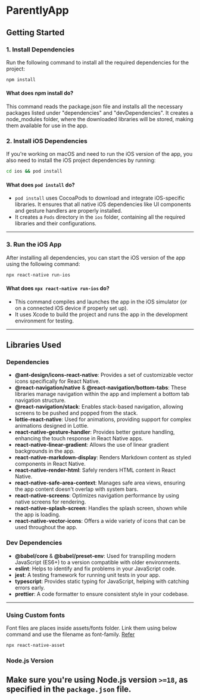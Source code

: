 # ParentlyApp

## Getting Started

### 1. Install Dependencies

Run the following command to install all the required dependencies for the project:

```bash
npm install
```
#### What does npm install do?
This command reads the package.json file and installs all the necessary packages listed under "dependencies" and "devDependencies".
It creates a node_modules folder, where the downloaded libraries will be stored, making them available for use in the app.


### 2. Install iOS Dependencies
If you're working on macOS and need to run the iOS version of the app, you also need to install the iOS project dependencies by running:

```bash
cd ios && pod install
```
#### What does `pod install` do?
- `pod install` uses CocoaPods to download and integrate iOS-specific libraries. It ensures that all native iOS dependencies like UI components and gesture handlers are properly installed.
- It creates a `Pods` directory in the `ios` folder, containing all the required libraries and their configurations.

---

### 3. Run the iOS App

After installing all dependencies, you can start the iOS version of the app using the following command:
```bash
npx react-native run-ios
```

#### What does `npx react-native run-ios` do?
- This command compiles and launches the app in the iOS simulator (or on a connected iOS device if properly set up).
- It uses Xcode to build the project and runs the app in the development environment for testing.

---

## Libraries Used

### Dependencies
- **@ant-design/icons-react-native**: Provides a set of customizable vector icons specifically for React Native.
- **@react-navigation/native** & **@react-navigation/bottom-tabs**: These libraries manage navigation within the app and implement a bottom tab navigation structure.
- **@react-navigation/stack**: Enables stack-based navigation, allowing screens to be pushed and popped from the stack.
- **lottie-react-native**: Used for animations, providing support for complex animations designed in Lottie.
- **react-native-gesture-handler**: Provides better gesture handling, enhancing the touch response in React Native apps.
- **react-native-linear-gradient**: Allows the use of linear gradient backgrounds in the app.
- **react-native-markdown-display**: Renders Markdown content as styled components in React Native.
- **react-native-render-html**: Safely renders HTML content in React Native.
- **react-native-safe-area-context**: Manages safe area views, ensuring the app content doesn't overlap with system bars.
- **react-native-screens**: Optimizes navigation performance by using native screens for rendering.
- **react-native-splash-screen**: Handles the splash screen, shown while the app is loading.
- **react-native-vector-icons**: Offers a wide variety of icons that can be used throughout the app.

### Dev Dependencies
- **@babel/core** & **@babel/preset-env**: Used for transpiling modern JavaScript (ES6+) to a version compatible with older environments.
- **eslint**: Helps to identify and fix problems in your JavaScript code.
- **jest**: A testing framework for running unit tests in your app.
- **typescript**: Provides static typing for JavaScript, helping with catching errors early.
- **prettier**: A code formatter to ensure consistent style in your codebase.

---

### Using Custom fonts
Font files are places inside assets/fonts folder. Link them using below command and use the filename as font-family. [Refer](https://docs.expo.dev/develop/user-interface/fonts/)
```bash
npx react-native-asset
```

### Node.js Version
Make sure you're using Node.js version `>=18`, as specified in the `package.json` file.
---

